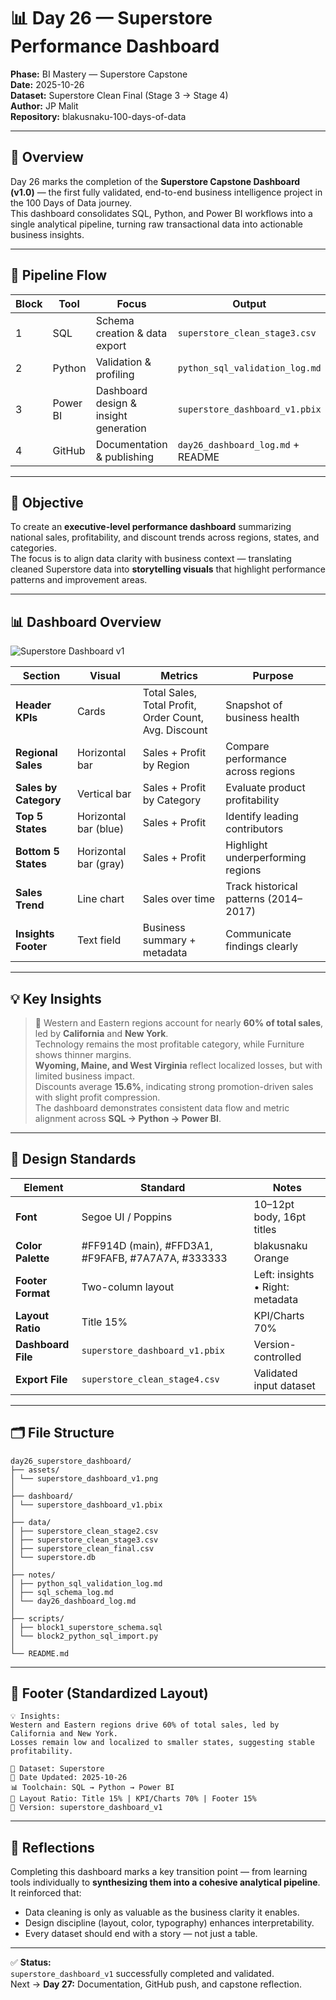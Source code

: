 # 📊 Day 26 — Superstore Performance Dashboard  
**Phase:** BI Mastery — Superstore Capstone  
**Date:** 2025-10-26  
**Dataset:** Superstore Clean Final (Stage 3 → Stage 4)  
**Author:** JP Malit  
**Repository:** blakusnaku-100-days-of-data  

---

## 🧭 Overview  
Day 26 marks the completion of the **Superstore Capstone Dashboard (v1.0)** — the first fully validated, end-to-end business intelligence project in the 100 Days of Data journey.  
This dashboard consolidates SQL, Python, and Power BI workflows into a single analytical pipeline, turning raw transactional data into actionable business insights.

---

## 🔁 Pipeline Flow  

| Block | Tool | Focus | Output |
|--------|------|--------|--------|
| 1 | SQL | Schema creation & data export | `superstore_clean_stage3.csv` |
| 2 | Python | Validation & profiling | `python_sql_validation_log.md` |
| 3 | Power BI | Dashboard design & insight generation | `superstore_dashboard_v1.pbix` |
| 4 | GitHub | Documentation & publishing | `day26_dashboard_log.md` + README |

---

## 🎯 Objective  
To create an **executive-level performance dashboard** summarizing national sales, profitability, and discount trends across regions, states, and categories.  
The focus is to align data clarity with business context — translating cleaned Superstore data into **storytelling visuals** that highlight performance patterns and improvement areas.

---

## 📊 Dashboard Overview  

![Superstore Dashboard v1](assets/superstore_dashboard_v1.png)

| Section | Visual | Metrics | Purpose |
|----------|---------|----------|----------|
| **Header KPIs** | Cards | Total Sales, Total Profit, Order Count, Avg. Discount | Snapshot of business health |
| **Regional Sales** | Horizontal bar | Sales + Profit by Region | Compare performance across regions |
| **Sales by Category** | Vertical bar | Sales + Profit by Category | Evaluate product profitability |
| **Top 5 States** | Horizontal bar (blue) | Sales + Profit | Identify leading contributors |
| **Bottom 5 States** | Horizontal bar (gray) | Sales + Profit | Highlight underperforming regions |
| **Sales Trend** | Line chart | Sales over time | Track historical patterns (2014–2017) |
| **Insights Footer** | Text field | Business summary + metadata | Communicate findings clearly |

---

## 💡 Key Insights  

> 🧠 Western and Eastern regions account for nearly **60% of total sales**, led by **California** and **New York**.  
> Technology remains the most profitable category, while Furniture shows thinner margins.  
> **Wyoming, Maine, and West Virginia** reflect localized losses, but with limited business impact.  
> Discounts average **15.6%**, indicating strong promotion-driven sales with slight profit compression.  
> The dashboard demonstrates consistent data flow and metric alignment across **SQL → Python → Power BI**.

---

## 🧩 Design Standards  

| Element | Standard | Notes |
|----------|-----------|-------|
| **Font** | Segoe UI / Poppins | 10–12pt body, 16pt titles |
| **Color Palette** | #FF914D (main), #FFD3A1, #F9FAFB, #7A7A7A, #333333 | blakusnaku Orange |
| **Footer Format** | Two-column layout | Left: insights • Right: metadata |
| **Layout Ratio** | Title 15% | KPI/Charts 70% | Footer 15% |
| **Dashboard File** | `superstore_dashboard_v1.pbix` | Version-controlled |
| **Export File** | `superstore_clean_stage4.csv` | Validated input dataset |

---

## 🗂️ File Structure  
```
day26_superstore_dashboard/
├── assets/
│ └── superstore_dashboard_v1.png
│
├── dashboard/
│ └── superstore_dashboard_v1.pbix
│
├── data/
│ ├── superstore_clean_stage2.csv
│ ├── superstore_clean_stage3.csv
│ ├── superstore_clean_final.csv
│ └── superstore.db
│
├── notes/
│ ├── python_sql_validation_log.md
│ ├── sql_schema_log.md
│ └── day26_dashboard_log.md
│
├── scripts/
│ ├── block1_superstore_schema.sql
│ └── block2_python_sql_import.py
│
└── README.md
```
---

## 🧠 Footer (Standardized Layout)
```
💡 Insights:
Western and Eastern regions drive 60% of total sales, led by California and New York.
Losses remain low and localized to smaller states, suggesting stable profitability.

📂 Dataset: Superstore
📅 Date Updated: 2025-10-26
📊 Toolchain: SQL → Python → Power BI
🧭 Layout Ratio: Title 15% | KPI/Charts 70% | Footer 15%
📁 Version: superstore_dashboard_v1
```

---

## 💬 Reflections  
Completing this dashboard marks a key transition point — from learning tools individually to **synthesizing them into a cohesive analytical pipeline**.  
It reinforced that:
- Data cleaning is only as valuable as the business clarity it enables.  
- Design discipline (layout, color, typography) enhances interpretability.  
- Every dataset should end with a story — not just a table.

---

✅ **Status:**  
`superstore_dashboard_v1` successfully completed and validated.  
Next → **Day 27:** Documentation, GitHub push, and capstone reflection.
